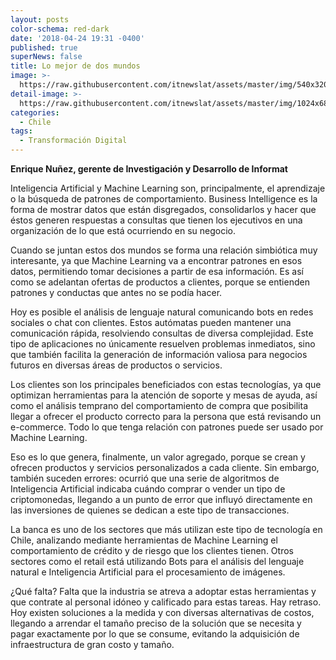 ```yaml
---
layout: posts
color-schema: red-dark
date: '2018-04-24 19:31 -0400'
published: true
superNews: false
title: Lo mejor de dos mundos
image: >-
  https://raw.githubusercontent.com/itnewslat/assets/master/img/540x320/Enrique-Nuñez-g.jpg
detail-image: >-
  https://raw.githubusercontent.com/itnewslat/assets/master/img/1024x680/Enrique-Nuñez-g.jpg
categories:
  - Chile
tags:
  - Transformación Digital
---
```


**Enrique Nuñez, gerente de Investigación y Desarrollo de Informat**

Inteligencia Artificial y Machine Learning son, principalmente, el aprendizaje o la búsqueda de patrones de comportamiento. Business Intelligence es la forma de mostrar datos que están disgregados, consolidarlos y hacer que éstos generen respuestas a consultas que tienen los ejecutivos en una organización de lo que está ocurriendo en su negocio. 

Cuando se juntan estos dos mundos se forma una relación simbiótica muy interesante, ya que Machine Learning va a encontrar patrones en esos datos, permitiendo tomar decisiones a partir de esa información. Es así como se adelantan ofertas de productos a clientes, porque se entienden patrones y conductas que antes no se podía hacer.

Hoy es posible el análisis de lenguaje natural comunicando bots en redes sociales o chat con clientes. Estos autómatas pueden mantener una comunicación rápida, resolviendo consultas de diversa complejidad. Este tipo de aplicaciones no únicamente resuelven problemas inmediatos, sino que también facilita la generación de información valiosa para negocios futuros en diversas áreas de productos o servicios.

Los clientes son los principales beneficiados con estas tecnologías, ya que optimizan herramientas para la atención de soporte y mesas de ayuda, así como el análisis temprano del comportamiento de compra que posibilita llegar a ofrecer el producto correcto para la persona que está revisando un e-commerce. Todo lo que tenga relación con patrones puede ser usado por Machine Learning. 

Eso es lo que genera, finalmente, un valor agregado, porque se crean y ofrecen productos y servicios personalizados a cada cliente. Sin embargo, también suceden errores: ocurrió que una serie de algoritmos de Inteligencia Artificial indicaba cuándo comprar o vender un tipo de criptomonedas, llegando a un punto de error que influyó directamente en las inversiones de quienes se dedican a este tipo de transacciones.

La banca es uno de los sectores que más utilizan este tipo de tecnología en Chile, analizando mediante herramientas de Machine Learning el comportamiento de crédito y de riesgo que los clientes tienen. Otros sectores como el retail está utilizando Bots para el análisis del lenguaje natural e Inteligencia Artificial para el procesamiento de imágenes. 

¿Qué falta? Falta que la industria se atreva a adoptar estas herramientas y que contrate al personal idóneo y calificado para estas tareas. Hay retraso. Hoy existen soluciones a la medida y con diversas alternativas de costos, llegando a arrendar el tamaño preciso de la solución que se  necesita y pagar exactamente por lo que se consume, evitando la adquisición de infraestructura de gran costo y tamaño.

